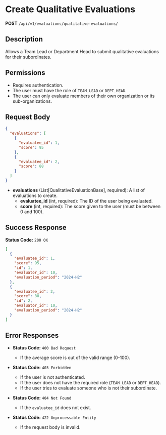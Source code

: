# Create Qualitative Evaluations

**POST** `/api/v1/evaluations/qualitative-evaluations/`

## Description

Allows a Team Lead or Department Head to submit qualitative evaluations for their subordinates.

## Permissions

- Requires authentication.
- The user must have the role of `TEAM_LEAD` or `DEPT_HEAD`.
- The user can only evaluate members of their own organization or its sub-organizations.

## Request Body

```json
{
  "evaluations": [
    {
      "evaluatee_id": 1,
      "score": 95
    },
    {
      "evaluatee_id": 2,
      "score": 88
    }
  ]
}
```

- **evaluations** (List[QualitativeEvaluationBase], required): A list of evaluations to create.
  - **evaluatee_id** (int, required): The ID of the user being evaluated.
  - **score** (int, required): The score given to the user (must be between 0 and 100).

## Success Response

**Status Code:** `200 OK`

```json
[
  {
    "evaluatee_id": 1,
    "score": 95,
    "id": 1,
    "evaluator_id": 10,
    "evaluation_period": "2024-H2"
  },
  {
    "evaluatee_id": 2,
    "score": 88,
    "id": 2,
    "evaluator_id": 10,
    "evaluation_period": "2024-H2"
  }
]
```

## Error Responses

- **Status Code:** `400 Bad Request`
  - If the average score is out of the valid range (0-100).

- **Status Code:** `403 Forbidden`
  - If the user is not authenticated.
  - If the user does not have the required role (`TEAM_LEAD` or `DEPT_HEAD`).
  - If the user tries to evaluate someone who is not their subordinate.

- **Status Code:** `404 Not Found`
  - If the `evaluatee_id` does not exist.

- **Status Code:** `422 Unprocessable Entity`
  - If the request body is invalid.

